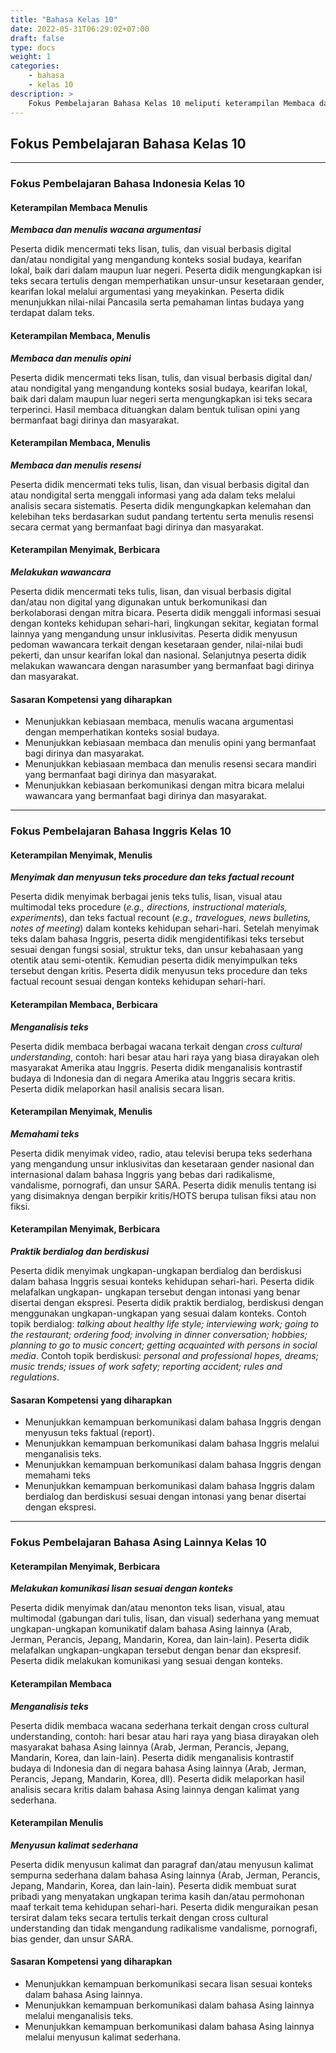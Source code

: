 ```yaml
---
title: "Bahasa Kelas 10"
date: 2022-05-31T06:29:02+07:00
draft: false
type: docs
weight: 1
categories:
    - bahasa
    - kelas 10
description: >
    Fokus Pembelajaran Bahasa Kelas 10 meliputi keterampilan Membaca dan menulis wacana argumentasi, Membaca dan menulis opini, Membaca dan menulis resensi dan Melakukan wawancara dalam Bahasa Indonesia. Keterampilan Menyimak dan menyusun teks procedure dan teks factual recount, Menganalisis teks, Memahami teks serta Praktik berdialog dan berdiskusi dalam Bahasa Inggris.
---
```

## Fokus Pembelajaran Bahasa Kelas 10
---
### Fokus Pembelajaran Bahasa Indonesia Kelas 10
#### Keterampilan Membaca Menulis
***Membaca dan menulis wacana argumentasi***

Peserta didik mencermati teks lisan, tulis, dan visual berbasis digital dan/atau nondigital yang mengandung konteks sosial budaya, kearifan lokal, baik dari dalam maupun luar negeri. Peserta didik mengungkapkan isi teks secara tertulis dengan memperhatikan unsur-unsur kesetaraan gender, kearifan lokal melalui argumentasi yang meyakinkan. Peserta didik menunjukkan nilai-nilai Pancasila serta pemahaman lintas budaya yang terdapat dalam teks.

#### Keterampilan Membaca, Menulis
***Membaca dan menulis opini***

Peserta didik mencermati teks lisan, tulis, dan visual berbasis digital dan/ atau nondigital yang mengandung konteks sosial budaya, kearifan lokal, baik dari dalam maupun luar negeri serta mengungkapkan isi teks secara terperinci. Hasil membaca dituangkan dalam bentuk tulisan opini yang bermanfaat bagi dirinya dan masyarakat.

#### Keterampilan Membaca, Menulis
***Membaca dan menulis resensi***

Peserta didik mencermati teks tulis, lisan, dan visual berbasis digital dan atau nondigital serta menggali informasi yang ada dalam teks melalui analisis secara sistematis. Peserta didik mengungkapkan kelemahan dan kelebihan teks berdasarkan sudut pandang tertentu serta menulis resensi secara cermat yang bermanfaat bagi dirinya dan masyarakat.

#### Keterampilan Menyimak, Berbicara
***Melakukan wawancara***

Peserta didik mencermati teks tulis, lisan, dan visual berbasis digital dan/atau non digital yang digunakan untuk berkomunikasi dan berkolaborasi dengan mitra bicara. Peserta didik menggali informasi sesuai dengan konteks kehidupan sehari-hari, lingkungan sekitar, kegiatan formal lainnya yang mengandung unsur inklusivitas. Peserta didik menyusun pedoman wawancara terkait dengan kesetaraan gender, nilai-nilai budi pekerti, dan unsur kearifan lokal dan nasional. Selanjutnya peserta didik melakukan wawancara dengan narasumber yang bermanfaat bagi dirinya dan masyarakat.

#### Sasaran Kompetensi yang diharapkan
 
- Menunjukkan kebiasaan membaca, menulis wacana argumentasi dengan memperhatikan konteks sosial budaya.
- Menunjukkan kebiasaan membaca dan menulis opini yang bermanfaat bagi dirinya dan masyarakat.
- Menunjukkan kebiasaan membaca dan menulis resensi secara mandiri yang bermanfaat bagi dirinya dan masyarakat.
- Menunjukkan kebiasaan berkomunikasi dengan mitra bicara melalui wawancara yang bermanfaat bagi dirinya dan masyarakat.

---
### Fokus Pembelajaran Bahasa Inggris Kelas 10
#### Keterampilan Menyimak, Menulis
***Menyimak dan menyusun teks procedure dan teks factual recount***

Peserta didik menyimak berbagai jenis teks tulis, lisan, visual atau multimodal teks procedure (*e.g., directions, instructional materials, experiments*), dan teks factual recount (*e.g., travelogues, news bulletins, notes of meeting*) dalam konteks kehidupan sehari-hari. Setelah menyimak teks dalam bahasa Inggris, peserta didik mengidentifikasi teks tersebut sesuai dengan fungsi sosial, struktur teks, dan unsur kebahasaan yang otentik atau semi-otentik. Kemudian peserta didik menyimpulkan teks tersebut dengan kritis. Peserta didik menyusun teks procedure dan teks factual recount sesuai dengan konteks kehidupan sehari-hari.

#### Keterampilan Membaca, Berbicara
***Menganalisis teks***

Peserta didik membaca berbagai wacana terkait dengan *cross cultural understanding*, contoh: hari besar atau hari raya yang biasa dirayakan oleh masyarakat Amerika atau Inggris. Peserta didik menganalisis kontrastif budaya di Indonesia dan di negara Amerika atau Inggris secara kritis. Peserta didik melaporkan hasil analisis secara lisan.

#### Keterampilan Menyimak, Menulis
***Memahami teks***

Peserta didik menyimak video, radio, atau televisi berupa teks sederhana yang mengandung unsur inklusivitas dan kesetaraan gender nasional dan internasional dalam bahasa Inggris yang bebas dari radikalisme, vandalisme, pornografi, dan unsur SARA. Peserta didik menulis tentang isi yang disimaknya dengan berpikir kritis/HOTS berupa tulisan fiksi atau non fiksi.

#### Keterampilan Menyimak, Berbicara
***Praktik berdialog dan berdiskusi***

Peserta didik menyimak ungkapan-ungkapan berdialog dan berdiskusi dalam bahasa Inggris sesuai konteks kehidupan sehari-hari. Peserta didik melafalkan ungkapan- ungkapan tersebut dengan intonasi yang benar disertai dengan ekspresi. Peserta didik praktik berdialog, berdiskusi dengan menggunakan ungkapan-ungkapan yang sesuai dalam konteks. Contoh topik berdialog: *talking about healthy life style; interviewing work; going to the restaurant; ordering food; involving in dinner conversation; hobbies; planning to go to music concert; getting acquainted with persons in social media*. Contoh topik berdiskusi: *personal and professional hopes, dreams; music trends; issues of work safety; reporting accident; rules and regulations*.
  
#### Sasaran Kompetensi yang diharapkan
- Menunjukkan kemampuan berkomunikasi dalam bahasa Inggris dengan menyusun teks faktual (report).
- Menunjukkan kemampuan berkomunikasi dalam bahasa Inggris melalui menganalisis teks.
- Menunjukkan kemampuan berkomunikasi dalam bahasa Inggris dengan memahami teks
- Menunjukkan kemampuan berkomunikasi dalam bahasa Inggris dalam berdialog dan berdiskusi sesuai dengan intonasi yang benar disertai dengan ekspresi.

---
### Fokus Pembelajaran Bahasa Asing Lainnya Kelas 10
#### Keterampilan Menyimak, Berbicara
***Melakukan komunikasi lisan sesuai dengan konteks***

Peserta didik menyimak dan/atau menonton teks lisan, visual, atau multimodal (gabungan dari tulis, lisan, dan visual) sederhana yang memuat ungkapan-ungkapan komunikatif dalam bahasa Asing lainnya (Arab, Jerman, Perancis, Jepang, Mandarin, Korea, dan lain-lain). Peserta didik melafalkan ungkapan-ungkapan tersebut dengan benar dan ekspresif. Peserta didik melakukan komunikasi yang sesuai dengan konteks.

#### Keterampilan Membaca
***Menganalisis teks***

Peserta didik membaca wacana sederhana terkait dengan cross cultural understanding, contoh: hari besar atau hari raya yang biasa dirayakan oleh masyarakat bahasa Asing lainnya (Arab, Jerman, Perancis, Jepang, Mandarin, Korea, dan lain-lain). Peserta didik menganalisis kontrastif budaya di Indonesia dan di negara bahasa Asing lainnya (Arab, Jerman, Perancis, Jepang, Mandarin, Korea, dll). Peserta didik melaporkan hasil analisis secara kritis dalam bahasa Asing lainnya dengan kalimat yang sederhana.

#### Keterampilan Menulis
***Menyusun kalimat sederhana***

Peserta didik menyusun kalimat dan paragraf dan/atau menyusun kalimat sempurna sederhana dalam bahasa Asing lainnya (Arab, Jerman, Perancis, Jepang, Mandarin, Korea, dan lain-lain). Peserta didik membuat surat pribadi yang menyatakan ungkapan terima kasih dan/atau permohonan maaf terkait tema kehidupan sehari-hari. Peserta didik menguraikan pesan tersirat dalam teks secara tertulis terkait dengan cross cultural understanding dan tidak mengandung radikalisme vandalisme, pornografi, bias gender, dan unsur SARA.

#### Sasaran Kompetensi yang diharapkan
- Menunjukkan kemampuan berkomunikasi secara lisan sesuai konteks dalam bahasa Asing lainnya.
- Menunjukkan kemampuan berkomunikasi dalam bahasa Asing lainnya melalui menganalisis teks.
- Menunjukkan kemampuan berkomunikasi dalam bahasa Asing lainnya melalui menyusun kalimat sederhana.